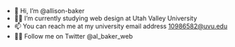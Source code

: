 - 👋 Hi, I’m @allison-baker
- 👩‍🎓 I’m currently studying web design at Utah Valley University
- 📫 You can reach me at my university email address 10986582@uvu.edu
- 👩‍💻 Follow me on Twitter @al_baker_web

<!---
allison-baker/allison-baker is a ✨ special ✨ repository because its `README.md` (this file) appears on your GitHub profile.
You can click the Preview link to take a look at your changes.
--->
